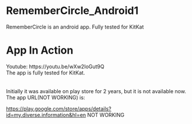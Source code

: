 # RememberCircle_Android1
RememberCircle is an android app. Fully tested for KitKat
<br>
<h1>App In Action</h1>
Youtube: https://youtu.be/wXw2IoGut9Q
<br>
The app is fully tested for KitKat.
<br><br><br>
Initially it was available on play store for 2 years, but it is not available now. 
<br>
The app URL(NOT WORKING) is: 

<a>https://play.google.com/store/apps/details?id=my.diverse.information&hl=en</a> NOT WORKING
